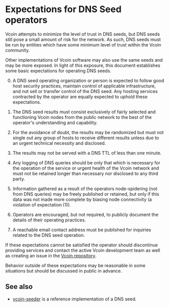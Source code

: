 Expectations for DNS Seed operators
====================================

Vcoin attempts to minimize the level of trust in DNS seeds,
but DNS seeds still pose a small amount of risk for the network.
As such, DNS seeds must be run by entities which have some minimum
level of trust within the Vcoin community.

Other implementations of Vcoin software may also use the same
seeds and may be more exposed. In light of this exposure, this
document establishes some basic expectations for operating DNS seeds.

0. A DNS seed operating organization or person is expected to follow good
host security practices, maintain control of applicable infrastructure,
and not sell or transfer control of the DNS seed. Any hosting services
contracted by the operator are equally expected to uphold these expectations.

1. The DNS seed results must consist exclusively of fairly selected and
functioning Vcoin nodes from the public network to the best of the
operator's understanding and capability.

2. For the avoidance of doubt, the results may be randomized but must not
single out any group of hosts to receive different results unless due to an
urgent technical necessity and disclosed.

3. The results may not be served with a DNS TTL of less than one minute.

4. Any logging of DNS queries should be only that which is necessary
for the operation of the service or urgent health of the Vcoin
network and must not be retained longer than necessary nor disclosed
to any third party.

5. Information gathered as a result of the operators node-spidering
(not from DNS queries) may be freely published or retained, but only
if this data was not made more complete by biasing node connectivity
(a violation of expectation (1)).

6. Operators are encouraged, but not required, to publicly document the
details of their operating practices.

7. A reachable email contact address must be published for inquiries
related to the DNS seed operation.

If these expectations cannot be satisfied the operator should discontinue
providing services and contact the active Vcoin development team as well as
creating an issue in the [Vcoin repository](https://github.com/vcoin/vcoin).

Behavior outside of these expectations may be reasonable in some
situations but should be discussed in public in advance.

See also
----------
- [vcoin-seeder](https://github.com/vcoin/vcoin-seeder) is a reference
  implementation of a DNS seed.
